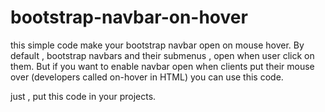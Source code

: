 # bootstrap-navbar-on-hover
this simple code make your bootstrap navbar open on mouse hover.
By default , bootstrap navbars and their submenus , open when user click on them. But if you want to enable navbar open when clients put their mouse over (developers called on-hover in HTML) you can use this code.

just , put this code in your projects.
